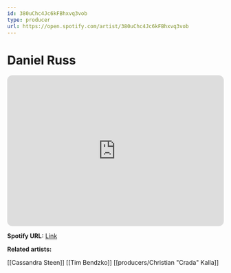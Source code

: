 ```yaml
---
id: 380uChc4Jc6kFBhxvq3vob
type: producer
url: https://open.spotify.com/artist/380uChc4Jc6kFBhxvq3vob
---
```

# Daniel Russ

<iframe style="border-radius:12px" src="https://open.spotify.com/embed/artist/380uChc4Jc6kFBhxvq3vob" width="100%" height="352" frameBorder="0" allowfullscreen="" allow="autoplay; clipboard-write; encrypted-media; fullscreen; picture-in-picture" loading="lazy"></iframe>

**Spotify URL:** [Link](https://open.spotify.com/artist/380uChc4Jc6kFBhxvq3vob)

**Related artists:**

[[Cassandra Steen]]
[[Tim Bendzko]]
[[producers/Christian "Crada" Kalla]]
